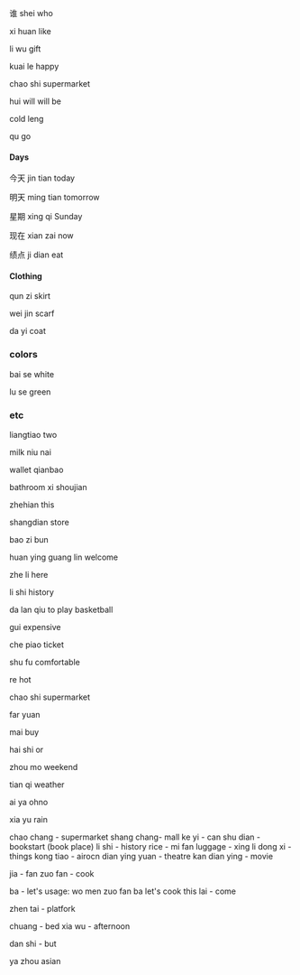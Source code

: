 
谁
shei
who

xi huan
like

li wu
gift

kuai le
happy

chao shi
supermarket


hui
will
will be

cold
leng


qu
go


#### Days

今天
jin tian
today

明天
ming tian
tomorrow

星期
xing qi
Sunday

现在
xian zai
now


绩点
ji dian
eat 

#### Clothing

qun zi
skirt

wei jin
scarf

da yi
coat

### colors

bai se
white

lu se
green


### etc

liangtiao
two

milk
niu nai

wallet
qianbao

bathroom xi shoujian

zhehian
this


shangdian
store

bao zi
bun

huan ying guang lin
welcome

zhe li
here

li shi
history

da lan qiu
to play basketball

gui
expensive

che piao
ticket

shu fu
comfortable

re
hot

chao shi
supermarket

far 
yuan

mai
buy

hai shi
or


zhou mo
weekend

tian qi
weather

ai ya
ohno

xia yu
rain

chao chang - supermarket
shang chang- mall
ke yi - can
shu dian - bookstart (book place)
li shi - history
rice - mi fan
luggage - xing li
dong xi - things
kong tiao - airocn
dian ying yuan - theatre
kan dian ying - movie


jia - fan
zuo fan - cook


ba - let's
usage:
wo men zuo fan ba
let's cook this
lai - come

zhen tai - platfork

chuang - bed
xia wu - afternoon 

dan shi - but

ya zhou
asian